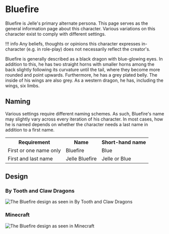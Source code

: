 # Bluefire
Bluefire is Jelle's primary alternate persona. This page serves as the general information page about this character. Various variations on this character exist to comply with different settings.

!!! info
    Any beliefs, thoughts or opinions this character expresses in-character (e.g. in role-play) does not necessarily reflect the creator's.

Bluefire is generally described as a black dragon with blue-glowing eyes. In addition to this, he has two straight horns with smaller horns among the back slightly following its curvature until the tail, where they become more rounded and point upwards. Furthermore, he has a grey plated belly. The inside of his wings are also grey. As a western dragon, he has, including the wings, six limbs.

## Naming
Various settings require different naming schemes. As such, Bluefire's name may slightly vary across every iteration of his character. In most cases, how he is named depends on whether the character needs a last name in addition to a first name.

<table>
  <tr>
    <th>Requirement</th>
    <th>Name</th>
    <th>Short-hand name</th>
  </tr>
  <tr>
    <td>First or one name only</td>
    <td>Bluefire</td>
    <td>Blue</td>
  </tr>
  <tr>
    <td>First and last name</td>
    <td>Jelle Bluefire</td>
    <td>Jelle or Blue</td>
  </tr>
</table>

## Design
### By Tooth and Claw Dragons
![The Bluefire design as seen in By Tooth and Claw Dragons](https://i.imgur.com/A4VIj6E.jpg)
### Minecraft
![The Bluefire design as seen in Minecraft](https://i.imgur.com/8ukqYzv.png)
